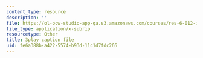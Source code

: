 ```yaml
---
content_type: resource
description: ''
file: https://ol-ocw-studio-app-qa.s3.amazonaws.com/courses/res-6-012-introduction-to-probability-spring-2018/fe6a388ba4225574b93d11c1d7fdc266_MqocbJ-FPo0.vtt
file_type: application/x-subrip
resourcetype: Other
title: 3play caption file
uid: fe6a388b-a422-5574-b93d-11c1d7fdc266
---
```

